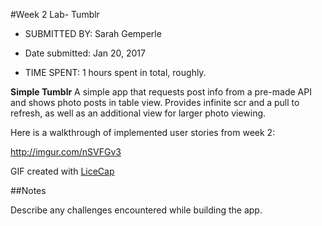 #Week 2 Lab- Tumblr


* SUBMITTED BY: Sarah Gemperle

* Date submitted: Jan 20, 2017
 
* TIME SPENT: 1 hours spent in total, roughly.




**Simple Tumblr** A simple app that requests post info from a pre-made API
                  and shows photo posts in table view. Provides infinite scr                  and a pull to refresh, as well as an additional view for larger photo viewing.

Here is a walkthrough of implemented user stories from week 2:

http://imgur.com/nSVFGv3




GIF created with [LiceCap](http://cockos.com/licecap/)

##Notes

Describe any challenges encountered while building the app.



